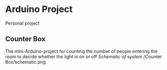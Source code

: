 # Arduino Project
 Personal project

## Counter Box
The mini-Arduino-project for counting the number of people entering the room to decide whether the light is on or off
*Schematic of system*
/Counter Box/schematic.png
